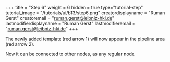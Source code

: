 +++
title = "Step 6"
weight = 6
hidden = true
type="tutorial-step"
tutorial_image = "/tutorials/ui/b13/step6.png"
creatordisplayname = "Ruman Gerst"
creatoremail = "ruman.gerst@leibniz-hki.de"
lastmodifierdisplayname = "Ruman Gerst"
lastmodifieremail = "ruman.gerst@leibniz-hki.de"
+++

The newly added template (red arrow 1) will now appear in the pipeline area (red arrow 2). 

Now it can be connected to other nodes, as any regular node.